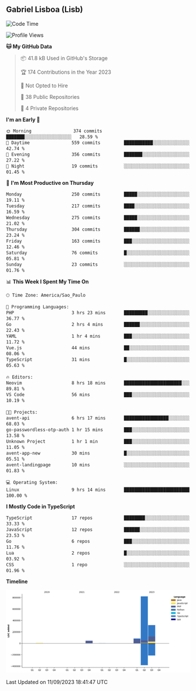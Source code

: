 ## Gabriel Lisboa (Lisb)

<!--START_SECTION:waka-->
![Code Time](http://img.shields.io/badge/Code%20Time-171%20hrs%2032%20mins-blue)

![Profile Views](http://img.shields.io/badge/Profile%20Views-0-blue)

**🐱 My GitHub Data** 

> 📦 41.8 kB Used in GitHub's Storage 
 > 
> 🏆 174 Contributions in the Year 2023
 > 
> 🚫 Not Opted to Hire
 > 
> 📜 38 Public Repositories 
 > 
> 🔑 4 Private Repositories 
 > 
**I'm an Early 🐤** 

```text
🌞 Morning                374 commits         ███████░░░░░░░░░░░░░░░░░░   28.59 % 
🌆 Daytime                559 commits         ███████████░░░░░░░░░░░░░░   42.74 % 
🌃 Evening                356 commits         ███████░░░░░░░░░░░░░░░░░░   27.22 % 
🌙 Night                  19 commits          ░░░░░░░░░░░░░░░░░░░░░░░░░   01.45 % 
```
📅 **I'm Most Productive on Thursday** 

```text
Monday                   250 commits         █████░░░░░░░░░░░░░░░░░░░░   19.11 % 
Tuesday                  217 commits         ████░░░░░░░░░░░░░░░░░░░░░   16.59 % 
Wednesday                275 commits         █████░░░░░░░░░░░░░░░░░░░░   21.02 % 
Thursday                 304 commits         ██████░░░░░░░░░░░░░░░░░░░   23.24 % 
Friday                   163 commits         ███░░░░░░░░░░░░░░░░░░░░░░   12.46 % 
Saturday                 76 commits          █░░░░░░░░░░░░░░░░░░░░░░░░   05.81 % 
Sunday                   23 commits          ░░░░░░░░░░░░░░░░░░░░░░░░░   01.76 % 
```


📊 **This Week I Spent My Time On** 

```text
🕑︎ Time Zone: America/Sao_Paulo

💬 Programming Languages: 
PHP                      3 hrs 23 mins       █████████░░░░░░░░░░░░░░░░   36.77 % 
Go                       2 hrs 4 mins        ██████░░░░░░░░░░░░░░░░░░░   22.43 % 
YAML                     1 hr 4 mins         ███░░░░░░░░░░░░░░░░░░░░░░   11.72 % 
Vue.js                   44 mins             ██░░░░░░░░░░░░░░░░░░░░░░░   08.06 % 
TypeScript               31 mins             █░░░░░░░░░░░░░░░░░░░░░░░░   05.63 % 

🔥 Editors: 
Neovim                   8 hrs 18 mins       ██████████████████████░░░   89.81 % 
VS Code                  56 mins             ███░░░░░░░░░░░░░░░░░░░░░░   10.19 % 

🐱‍💻 Projects: 
avent-api                6 hrs 17 mins       █████████████████░░░░░░░░   68.03 % 
go-passwordless-otp-auth 1 hr 15 mins        ███░░░░░░░░░░░░░░░░░░░░░░   13.58 % 
Unknown Project          1 hr 1 min          ███░░░░░░░░░░░░░░░░░░░░░░   11.05 % 
avent-app-new            30 mins             █░░░░░░░░░░░░░░░░░░░░░░░░   05.51 % 
avent-landingpage        10 mins             ░░░░░░░░░░░░░░░░░░░░░░░░░   01.83 % 

💻 Operating System: 
Linux                    9 hrs 14 mins       █████████████████████████   100.00 % 
```

**I Mostly Code in TypeScript** 

```text
TypeScript               17 repos            ████████░░░░░░░░░░░░░░░░░   33.33 % 
JavaScript               12 repos            ██████░░░░░░░░░░░░░░░░░░░   23.53 % 
Go                       6 repos             ███░░░░░░░░░░░░░░░░░░░░░░   11.76 % 
Lua                      2 repos             █░░░░░░░░░░░░░░░░░░░░░░░░   03.92 % 
CSS                      1 repo              ░░░░░░░░░░░░░░░░░░░░░░░░░   01.96 % 
```



**Timeline**

![Lines of Code chart](https://raw.githubusercontent.com/tenlisboa/tenlisboa/main/assets/bar_graph.png)


 Last Updated on 11/09/2023 18:41:47 UTC
<!--END_SECTION:waka-->
